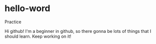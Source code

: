 # hello-word
Practice

Hi github!
I'm a beginner in github, so there gonna be lots of things that I should learn. 
Keep working on it!
